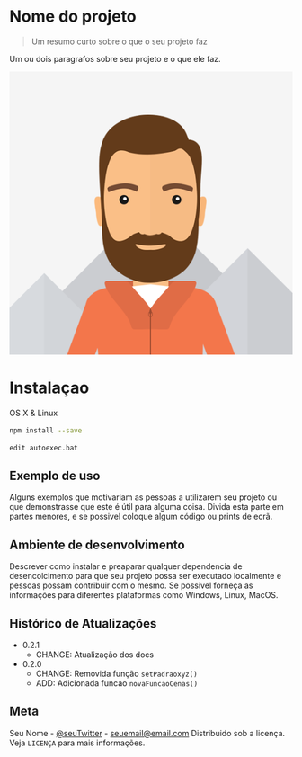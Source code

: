# Nome do projeto 
> Um resumo curto sobre o que o seu projeto faz 

Um ou dois paragrafos sobre seu projeto e o que ele faz. 

![](images/photo.png)

# Instalaçao 

OS X & Linux

```sh
npm install --save
```

```sh
edit autoexec.bat
```

## Exemplo de uso
Alguns exemplos que motivariam as pessoas a utilizarem seu projeto ou que demonstrasse que este é útil para alguma coisa. Divida esta parte em partes menores, e se possivel coloque algum código ou prints de ecrã. 

## Ambiente de desenvolvimento
Descrever como instalar e preaparar qualquer dependencia de desencolcimento para que seu projeto possa ser executado localmente e pessoas possam contribuir com o mesmo. Se possivel forneça as informações para diferentes plataformas como Windows, Linux, MacOS. 

## Histórico de Atualizações 

* 0.2.1
    * CHANGE: Atualização dos docs
* 0.2.0 
    * CHANGE: Removida função `setPadraoxyz()`
    * ADD: Adicionada funcao `novaFuncaoCenas()`

## Meta 

Seu Nome - [@seuTwitter](https://twitter.com) - seuemail@email.com
Distribuido sob a licença. Veja `LICENÇA` para mais informações. 

